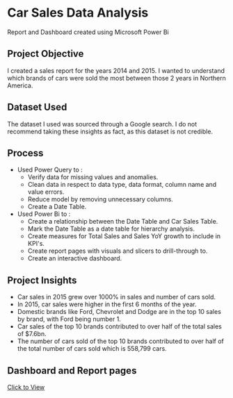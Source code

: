 # Car Sales Data Analysis
Report and Dashboard created using Microsoft Power Bi

## Project Objective
I created a sales report for the years 2014 and 2015. I wanted to understand which brands of cars were sold the most between those 2 years in Northern America.

## Dataset Used
The dataset I used was sourced through a Google search. I do not recommend taking these insights as fact, as this dataset is not credible.

## Process
- Used Power Query to :
  * Verify data for missing values and anomalies.
  * Clean data in respect to data type, data format, column name and value errors.
  * Reduce model by removing unnecessary columns.
  * Create a Date Table.
- Used Power Bi to :
  * Create a relationship between the Date Table and Car Sales Table.
  * Mark the Date Table as a date table for hierarchy analysis.
  * Create measures for Total Sales and Sales YoY growth to include in KPI's.
  * Create report pages with visuals and slicers to drill-through to.
  * Create an interactive dashboard.

 ## Project Insights
  * Car sales in 2015 grew over 1000% in sales and number of cars sold.
  * In 2015, car sales were higher in the first 6 months of the year.
  * Domestic brands like Ford, Chevrolet and Dodge are in the top 10 sales by brand, with Ford being number 1.
  * Car sales of the top 10 brands contributed to over half of the total sales of $7.6bn.
  * The number of cars sold of the top 10 brands contributed to over half of the total number of cars sold which is 558,799 cars.

## Dashboard and Report pages
<a href = "3.1-Car Sales Dashboard and Reports.pdf">Click to View</a>

